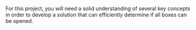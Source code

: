 For this project, you will need a solid understanding of several key concepts in order to develop a solution that can efficiently determine if all boxes can be opened.

